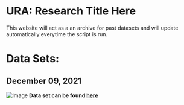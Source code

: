 # URA: Research Title Here

This website will act as a an archive for past datasets and will update automatically everytime the script is run. 

<!-- You can use the [editor on GitHub](https://github.com/KevinPirabaharan/URA_Tools/edit/main/README.md) to maintain and preview the content for your website in Markdown files.

Whenever you commit to this repository, GitHub Pages will run [Jekyll](https://jekyllrb.com/) to rebuild the pages in your site, from the content in your Markdown files. -->

# Data Sets:
## December 09, 2021 
![Image](https://p1.hiclipart.com/preview/889/1013/67/vista-rtm-wow-icon-zip-file-fold-with-zipper-icon-png-clipart.jpg) **Data set can be found [here](https://kevinpirabaharan.github.io/URA_Tools/assets/Dec_09_2021_Data.zip)**

<!-- For more details see [Basic writing and formatting syntax](https://docs.github.com/en/github/writing-on-github/getting-started-with-writing-and-formatting-on-github/basic-writing-and-formatting-syntax).

### Jekyll Themes

Your Pages site will use the layout and styles from the Jekyll theme you have selected in your [repository settings](https://github.com/KevinPirabaharan/URA_Tools/settings/pages). The name of this theme is saved in the Jekyll `_config.yml` configuration file.

### Support or Contact

Having trouble with Pages? Check out our [documentation](https://docs.github.com/categories/github-pages-basics/) or [contact support](https://support.github.com/contact) and we’ll help you sort it out. -->
